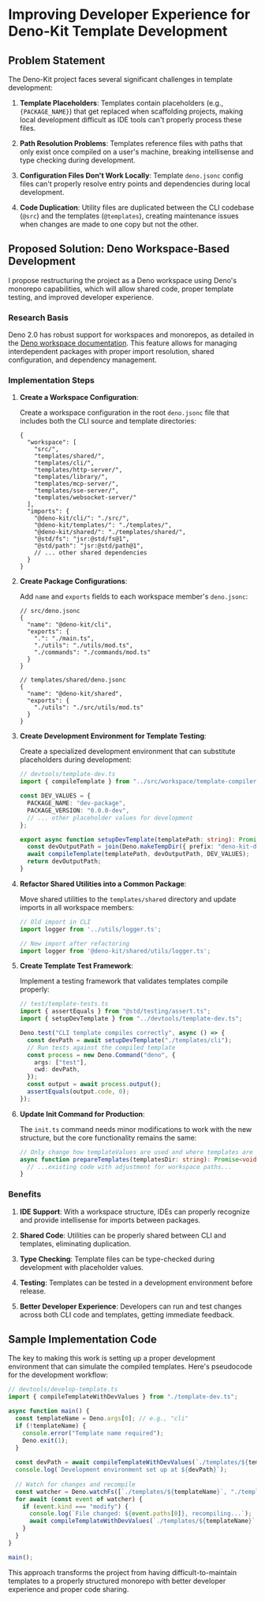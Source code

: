 # Improving Developer Experience for Deno-Kit Template Development

## Problem Statement

The Deno-Kit project faces several significant challenges in template development:

1. **Template Placeholders**: Templates contain placeholders (e.g., `{PACKAGE_NAME}`) that get replaced when scaffolding projects, making local development difficult as IDE tools can't properly process these files.

2. **Path Resolution Problems**: Templates reference files with paths that only exist once compiled on a user's machine, breaking intellisense and type checking during development.

3. **Configuration Files Don't Work Locally**: Template `deno.jsonc` config files can't properly resolve entry points and dependencies during local development.

4. **Code Duplication**: Utility files are duplicated between the CLI codebase (`@src`) and the templates (`@templates`), creating maintenance issues when changes are made to one copy but not the other.

## Proposed Solution: Deno Workspace-Based Development

I propose restructuring the project as a Deno workspace using Deno's monorepo capabilities, which will allow shared code, proper template testing, and improved developer experience.

### Research Basis

Deno 2.0 has robust support for workspaces and monorepos, as detailed in the [Deno workspace documentation](https://docs.deno.com/runtime/fundamentals/workspaces/). This feature allows for managing interdependent packages with proper import resolution, shared configuration, and dependency management.

### Implementation Steps

1. **Create a Workspace Configuration**:
   
   Create a workspace configuration in the root `deno.jsonc` file that includes both the CLI source and template directories:

   ```jsonc
   {
     "workspace": [
       "src/",
       "templates/shared/",
       "templates/cli/",
       "templates/http-server/",
       "templates/library/",
       "templates/mcp-server/",
       "templates/sse-server/",
       "templates/websocket-server/"
     ],
     "imports": {
       "@deno-kit/cli/": "./src/",
       "@deno-kit/templates/": "./templates/",
       "@deno-kit/shared/": "./templates/shared/",
       "@std/fs": "jsr:@std/fs@1",
       "@std/path": "jsr:@std/path@1",
       // ... other shared dependencies
     }
   }
   ```

2. **Create Package Configurations**:
   
   Add `name` and `exports` fields to each workspace member's `deno.jsonc`:

   ```jsonc
   // src/deno.jsonc
   {
     "name": "@deno-kit/cli",
     "exports": {
       ".": "./main.ts",
       "./utils": "./utils/mod.ts",
       "./commands": "./commands/mod.ts"
     }
   }

   // templates/shared/deno.jsonc
   {
     "name": "@deno-kit/shared",
     "exports": {
       "./utils": "./src/utils/mod.ts"
     }
   }
   ```

3. **Create Development Environment for Template Testing**:
   
   Create a specialized development environment that can substitute placeholders during development:

   ```ts
   // devtools/template-dev.ts
   import { compileTemplate } from "../src/workspace/template-compiler.ts";
   
   const DEV_VALUES = {
     PACKAGE_NAME: "dev-package",
     PACKAGE_VERSION: "0.0.0-dev",
     // ... other placeholder values for development
   };
   
   export async function setupDevTemplate(templatePath: string): Promise<string> {
     const devOutputPath = join(Deno.makeTempDir({ prefix: "deno-kit-dev-" }), "output");
     await compileTemplate(templatePath, devOutputPath, DEV_VALUES);
     return devOutputPath;
   }
   ```

4. **Refactor Shared Utilities into a Common Package**:

   Move shared utilities to the `templates/shared` directory and update imports in all workspace members:

   ```ts
   // Old import in CLI
   import logger from '../utils/logger.ts';
   
   // New import after refactoring
   import logger from '@deno-kit/shared/utils/logger.ts';
   ```

5. **Create Template Test Framework**:

   Implement a testing framework that validates templates compile properly:

   ```ts
   // test/template-tests.ts
   import { assertEquals } from "@std/testing/assert.ts";
   import { setupDevTemplate } from "../devtools/template-dev.ts";
   
   Deno.test("CLI template compiles correctly", async () => {
     const devPath = await setupDevTemplate("./templates/cli");
     // Run tests against the compiled template
     const process = new Deno.Command("deno", {
       args: ["test"],
       cwd: devPath,
     });
     const output = await process.output();
     assertEquals(output.code, 0);
   });
   ```

6. **Update Init Command for Production**:

   The `init.ts` command needs minor modifications to work with the new structure, but the core functionality remains the same:

   ```ts
   // Only change how templateValues are used and where templates are loaded from
   async function prepareTemplates(templatesDir: string): Promise<void> {
     // ...existing code with adjustment for workspace paths...
   }
   ```

### Benefits

1. **IDE Support**: With a workspace structure, IDEs can properly recognize and provide intellisense for imports between packages.

2. **Shared Code**: Utilities can be properly shared between CLI and templates, eliminating duplication.

3. **Type Checking**: Template files can be type-checked during development with placeholder values.

4. **Testing**: Templates can be tested in a development environment before release.

5. **Better Developer Experience**: Developers can run and test changes across both CLI code and templates, getting immediate feedback.

## Sample Implementation Code

The key to making this work is setting up a proper development environment that can simulate the compiled templates. Here's pseudocode for the development workflow:

```typescript
// devtools/develop-template.ts
import { compileTemplateWithDevValues } from "./template-dev.ts";

async function main() {
  const templateName = Deno.args[0]; // e.g., "cli"
  if (!templateName) {
    console.error("Template name required");
    Deno.exit(1);
  }
  
  const devPath = await compileTemplateWithDevValues(`./templates/${templateName}`);
  console.log(`Development environment set up at ${devPath}`);
  
  // Watch for changes and recompile
  const watcher = Deno.watchFs([`./templates/${templateName}`, "./templates/shared"]);
  for await (const event of watcher) {
    if (event.kind === "modify") {
      console.log(`File changed: ${event.paths[0]}, recompiling...`);
      await compileTemplateWithDevValues(`./templates/${templateName}`, devPath);
    }
  }
}

main();
```

This approach transforms the project from having difficult-to-maintain templates to a properly structured monorepo with better developer experience and proper code sharing.
